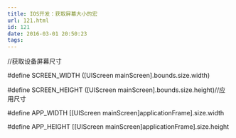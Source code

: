 ```yaml
---
title: IOS开发：获取屏幕大小的宏
url: 121.html
id: 121
date: 2016-03-01 20:50:23
tags:
---
```


//获取设备屏幕尺寸

#define SCREEN_WIDTH (\[UIScreen mainScreen\].bounds.size.width)

#define SCREEN_HEIGHT (\[UIScreen mainScreen\].bounds.size.height)//应用尺寸

#define APP_WIDTH \[\[UIScreen mainScreen\]applicationFrame\].size.width

#define APP_HEIGHT \[\[UIScreen mainScreen\]applicationFrame\].size.height